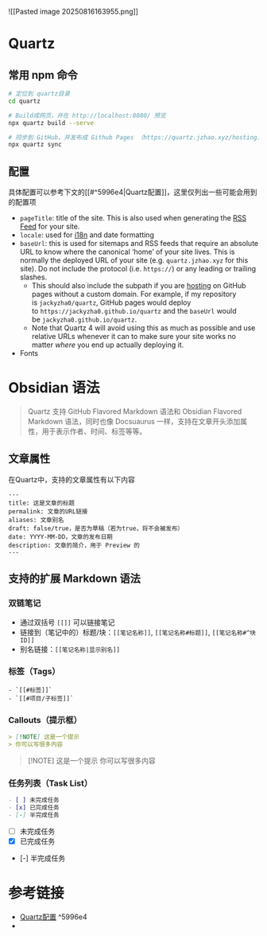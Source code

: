 ![[Pasted image 20250816163955.png]]
# Quartz
## 常用 npm 命令
```bash
# 定位到 quartz目录
cd quartz

# Build成网页，并在 http://localhost:8080/ 预览
npx quartz build --serve

# 同步到 GitHub，并发布成 Github Pages （https://quartz.jzhao.xyz/hosting）
npx quartz sync
```
## 配置
具体配置可以参考下文的[[#^5996e4|Quartz配置]]，这里仅列出一些可能会用到的配置项
- `pageTitle`: title of the site. This is also used when generating the [RSS Feed](https://quartz.jzhao.xyz/features/RSS-Feed) for your site.
- `locale`: used for [i18n](https://quartz.jzhao.xyz/features/i18n) and date formatting
- `baseUrl`: this is used for sitemaps and RSS feeds that require an absolute URL to know where the canonical ‘home’ of your site lives. This is normally the deployed URL of your site (e.g. `quartz.jzhao.xyz` for this site). Do not include the protocol (i.e. `https://`) or any leading or trailing slashes.
    - This should also include the subpath if you are [hosting](https://quartz.jzhao.xyz/hosting) on GitHub pages without a custom domain. For example, if my repository is `jackyzha0/quartz`, GitHub pages would deploy to `https://jackyzha0.github.io/quartz` and the `baseUrl` would be `jackyzha0.github.io/quartz`.
    - Note that Quartz 4 will avoid using this as much as possible and use relative URLs whenever it can to make sure your site works no matter _where_ you end up actually deploying it.
- Fonts
# Obsidian 语法
> Quartz 支持 GitHub Flavored Markdown 语法和 Obsidian Flavored Markdown 语法，同时也像 Docsuaurus 一样，支持在文章开头添加属性，用于表示作者、时间、标签等等。
## 文章属性
在Quartz中，支持的文章属性有以下内容
```
---
title: 这是文章的标题
permalink: 文章的URL链接
aliases: 文章别名
draft: false/true，是否为草稿（若为true，将不会被发布）
date: YYYY-MM-DD，文章的发布日期
description: 文章的简介，用于 Preview 的
---
```
## 支持的扩展 Markdown 语法
### 双链笔记
- 通过双括号 `[[]]` 可以链接笔记
- 链接到（笔记中的）标题/块：`[[笔记名称]]`, `[[笔记名称#标题]]`, `[[笔记名称#^块ID]]`
- 别名链接：`[[笔记名称|显示别名]]`
### 标签（Tags）
	- `[[#标签]]`
	- `[[#项目/子标签]]`
### Callouts（提示框）
```markdown
> [!NOTE] 这是一个提示
> 你可以写很多内容
```
> [!NOTE] 这是一个提示
> 你可以写很多内容
### 任务列表（Task List）
```markdown
- [ ] 未完成任务
- [x] 已完成任务
- [-] 半完成任务
```
- [ ] 未完成任务
- [x] 已完成任务
- [-] 半完成任务
# 参考链接
- [Quartz配置](https://quartz.jzhao.xyz/configuration) ^5996e4
- 
